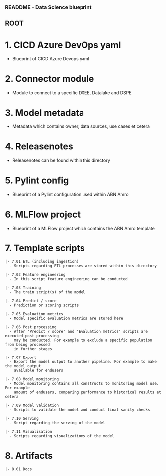 ### READDME - Data Science blueprint


## ROOT

# 1. CICD Azure DevOps yaml
 - Blueprint of CICD Azure Devops yaml

# 2. Connector module
 - Module to connect to a specific DSEE, Datalake and DSPE

# 3. Model metadata
 - Metadata which contains owner, data sources, use cases et cetera

# 4. Releasenotes
 - Releasenotes can be found within this directory

# 5. Pylint config
 - Blueprint of a Pylint configuration used within ABN Amro

# 6. MLFlow project
 - Blueprint of a MLFlow project which contains the ABN Amro template

# 7. Template scripts

	|- 7.01 ETL (including ingestion)
	  - Scripts regarding ETL processes are stored within this directory 

	|- 7.02 Feature engineering
	  - In this script feature engineering can be conducted

	|- 7.03 Training
	  - The train script(s) of the model

	|- 7.04 Predict / score
	  - Prediction or scoring scripts

	|- 7.05 Evaluation metrics
	  - Model specific evaluation metrics are stored here
	
	|- 7.06 Post processing
	  - After 'Predict / score' and 'Evaluation metrics' scripts are executed post processing 
	    may be conducted. For example to exclude a specific population from being processed 
	    in further stages

	|- 7.07 Export
	  - Export the model output to another pipeline. For example to make the model output 
	    available for endusers

	|- 7.08 Model monitoring
	  - Model monitoring contains all constructs to monitoring model use. For example 
	    amount of endusers, comparing performance to historical results et cetera

	|- 7.09 Model validation
	  - Scripts to validate the model and conduct final sanity checks

	|- 7.10 Serving
	  - Script regarding the serving of the model

	|- 7.11 Visualisation
	  - Scripts regarding visualizations of the model 


# 8. Artifacts

	|- 8.01 Docs

